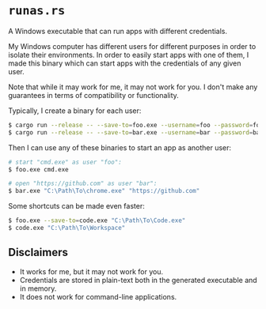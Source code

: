 `runas.rs`
==========

A Windows executable that can run apps with different credentials.

My Windows computer has different users for different purposes in order to
isolate their environments. In order to easily start apps with one of them, I
made this binary which can start apps with the credentials of any given user.

Note that while it may work for me, it may not work for you. I don't make any
guarantees in terms of compatibility or functionality.

Typically, I create a binary for each user:

```bash
$ cargo run --release -- --save-to=foo.exe --username=foo --password=foo
$ cargo run --release -- --save-to=bar.exe --username=bar --password=bar
```

Then I can use any of these binaries to start an app as another user:

```bash
# start "cmd.exe" as user "foo":
$ foo.exe cmd.exe

# open "https://github.com" as user "bar":
$ bar.exe "C:\Path\To\chrome.exe" "https://github.com"
```

Some shortcuts can be made even faster:

```bash
$ foo.exe --save-to=code.exe "C:\Path\To\Code.exe"
$ code.exe "C:\Path\To\Workspace"
```

## Disclaimers
- It works for me, but it may not work for you.
- Credentials are stored in plain-text both in the generated executable and in
  memory.
- It does not work for command-line applications.
